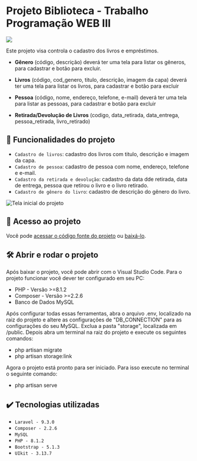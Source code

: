# Projeto Biblioteca - Trabalho Programação WEB III
<p align="left">
    <img src="https://img.shields.io/badge/Status-Conclu%C3%ADdo-brightgreen?style=for-the-badge"/>
</p>

Este projeto visa controla o cadastro dos livros e empréstimos.

* **Gênero** (código, descrição) deverá ter uma tela para listar os gêneros, para cadastrar e botão para excluir.

* **Livros** (código, cod_genero, titulo, descrição, imagem da capa) deverá ter uma tela para listar os livros, para cadastrar e botão para excluir

* **Pessoa** (código, nome, endereço, telefone, e-mail) deverá ter uma tela para listar as pessoas, para cadastrar e botão para excluir

* **Retirada/Devolução de Livros** (codigo, data_retirada, data_entrega, pessoa_retirada, livro_retirado)

## :hammer: Funcionalidades do projeto
- `Cadastro de livros`: cadastro dos livros com titulo, descrição e imagem da capa.
- `Cadastro de pessoa`: cadastro de pessoa com nome, endereço, telefone e e-mail.
- `Cadastro da retirada e devolução`: cadastro da data dde retirada, data de entrega, pessoa que retirou o livro e o livro retirado.
- `Cadastro de gênero do livro`: cadastro de descrição do gênero do livro.

![Tela inicial do projeto](https://user-images.githubusercontent.com/84607831/173244774-e45a690b-8768-4c86-b42b-145d25b158f8.jpg)

## :file_folder: Acesso ao projeto
Você pode [acessar o código fonte do projeto](https://github.com/GabrielSchiavo/projeto-biblioteca) ou [baixá-lo](https://github.com/GabrielSchiavo/projeto-biblioteca/archive/refs/heads/main.zip).

## 	:hammer_and_wrench: Abrir e rodar o projeto
Após baixar o projeto, você pode abrir com o Visual Studio Code. Para o projeto funcionar você dever ter configurado em seu PC:
* PHP - Versão >=8.1.2
* Composer - Versão >=2.2.6
* Banco de Dados MySQL

Após configurar todas essas ferramentas, abra o arquivo .env, localizado na raiz do projeto e altere as configurações de "DB_CONNECTION" para as configurações do seu MySQL. Exclua a pasta "storage", localizada em /public. Depois abra um terminal na raiz do projeto e execute os seguintes comandos:

* php artisan migrate
* php artisan storage:link

Agora o projeto está pronto para ser iniciado. Para isso execute no terminal o seguinte comando:

* php artisan serve

## :heavy_check_mark: Tecnologias utilizadas
* `Laravel - 9.3.0`
* `Composer - 2.2.6`
* `MySQL`
* `PHP - 8.1.2`
* `Bootstrap - 5.1.3`
* `UIkit - 3.13.7`
